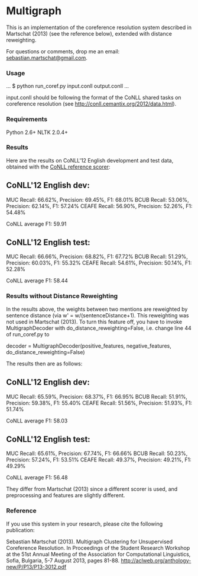 Multigraph
==========

This is an implementation of the coreference resolution system described in 
Martschat (2013) (see the reference below), extended with distance reweighting.

For questions or comments, drop me an email: sebastian.martschat@gmail.com.

### Usage ###

...
$ python run_coref.py input.conll output.conll
...

input.conll should be following the format of the CoNLL shared tasks on 
coreference resolution (see http://conll.cemantix.org/2012/data.html).

### Requirements ###

Python 2.6+
NLTK 2.0.4+

### Results ###

Here are the results on CoNLL'12 English development and test data, obtained 
with the [CoNLL reference scorer](http://code.google.com/p/reference-coreference-scorers/):

CoNLL'12 English dev:
---------------------
MUC Recall: 66.62%, Precision: 69.45%, F1: 68.01%
BCUB Recall: 53.06%, Precision: 62.14%, F1: 57.24%
CEAFE Recall: 56.90%, Precision: 52.26%, F1: 54.48%

CoNLL average F1: 59.91

CoNLL'12 English test:
----------------------
MUC Recall: 66.66%, Precision: 68.82%, F1: 67.72%
BCUB Recall: 51.29%, Precision: 60.03%, F1: 55.32%
CEAFE Recall: 54.61%, Precision: 50.14%, F1: 52.28%

CoNLL average F1: 58.44

### Results without Distance Reweighting ###

In the results above, the weights between two mentions are reweighted by 
sentence distance (via w' = w/(sentenceDistance+1). This reweighting was not
used in Martschat (2013). To turn this feature off, you have to invoke
MultigraphDecoder with do_distance_reweighting=False, i.e. change line 44 of 
run_coref.py to 

decoder = MultigraphDecoder(positive_features, negative_features, do_distance_reweighting=False)

The results then are as follows:

CoNLL'12 English dev:
---------------------
MUC Recall: 65.59%, Precision: 68.37%, F1: 66.95%
BCUB Recall: 51.91%, Precision: 59.38%, F1: 55.40%
CEAFE Recall: 51.56%, Precision: 51.93%, F1: 51.74%

CoNLL average F1: 58.03

CoNLL'12 English test:
----------------------
MUC Recall: 65.61%, Precision: 67.74%, F1: 66.66%
BCUB Recall: 50.23%, Precision: 57.24%, F1: 53.51%
CEAFE Recall: 49.37%, Precision: 49.21%, F1: 49.29%

CoNLL average F1: 56.48

They differ from Martschat (2013) since a different scorer is used, and 
preprocessing and features are slightly different.

### Reference ###

If you use this system in your research, please cite the following publication:

Sebastian Martschat (2013).
Multigraph Clustering for Unsupervised Coreference Resolution.
In Proceedings of the Student Research Workshop at the 51st Annual Meeting 
of the Association for Computational Linguistics, Sofia, Bulgaria, 5-7 August 
2013, pages 81-88.
http://aclweb.org/anthology-new/P/P13/P13-3012.pdf
